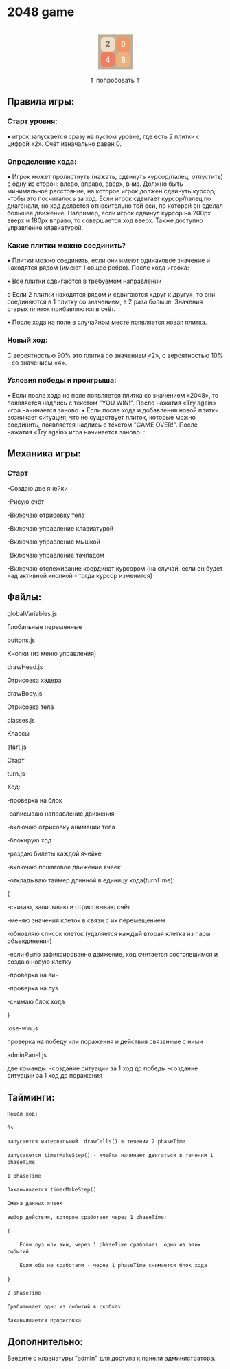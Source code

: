 # 2048 game


<!-- PROJECT LOGO -->
<br />
<div align="center">
  <a href="https://vadim-galimov.github.io/2048game/">
    <img src="readme-logo.jpg" alt="Logo" width="80" height="80">
  </a>
  
 <p  align="center"> &#8657; попробовать &#8657; </p>

</div>




<!-- ABOUT THE PROJECT -->


## Правила игры:

### Старт уровня:

• игрок запускается сразу на пустом уровне, где есть 2 плитки с
цифрой «2». Счёт изначально равен 0.


### Определение хода:

• Игрок может пролистнуть (нажать, сдвинуть курсор/палец,
отпустить) в одну из сторон: влево, вправо, вверх, вниз. Должно
быть минимальное расстояние, на которое игрок должен
сдвинуть курсор, чтобы это посчиталось за ход. Если игрок
сдвигает курсор/палец по диагонали, но ход делается
относительно той оси, по которой он сделал большее движение.
Например, если игрок сдвинул курсор на 200px вверх и 180px
вправо, то совершается ход вверх. Также доступно управление клавиатурой.


### Какие плитки можно соединить?

• Плитки можно соединить, если они имеют одинаковое значение
и находятся рядом (имеют 1 общее ребро).
После хода игрока:

• Все плитки сдвигаются в требуемом направлении

o Если 2 плитки находятся рядом и сдвигаются «друг к
другу», то они соединяются в 1 плитку со значением, в 2
раза больше. Значения старых плиток прибавляются в
счёт.

• После хода на поле в случайном месте появляется новая плитка.


### Новый ход:
С вероятностью 90% это плитка со значением «2», с
вероятностью 10% - со значением «4».

### Условия победы и проигрыша:
• Если после хода на поле появляется плитка со значением
«2048», то появляется надпись с текстом "YOU WIN!".
После нажатия «Try again» игра начинается заново.
• Если после хода и добавления новой плитки возникает ситуация,
что не существует плиток, которые можно соединить, 
появляется надпись с текстом "GAME OVER!". После
нажатия «Try again» игра начинается заново.
:

## Механика игры:

### Старт

-Создаю две ячейки

-Рисую счёт

-Включаю отрисовку тела

-Включаю управление клавиатурой

-Включаю управление мышкой

-Включаю управление тачпадом

-Включаю отслеживание координат курсором \(на случай, если он будет над активной кнопкой - тогда курсор изменится)



## Файлы:

globalVariables.js

Глобальные переменные

buttons.js

Кнопки (из меню управления)

drawHead.js

Отрисовка хэдера

drawBody.js

Отрисовка тела

classes.js

Классы

start.js

Старт

turn.js

Ход:

-проверка на блок

-записываю направление движения

-включаю отрисовку анимации тела

-блокирую ход

-раздаю билеты каждой ячейке

-включаю пошаговое движение ячеек

-откладываю таймер длинной в единицу хода(turnTime):

 {
 
 -считаю, записываю и отрисовываю счёт
 
 -меняю значения клеток в связи с их перемещением
 
 -обновляю список клеток (удаляется каждый вторая клетка из пары объекдинения)
 
 -если было зафиксированно движение, ход считается состоявшимся и создаю новую клетку
 
 -проверка на вин
 
 -проверка на луз
 
 -снимаю блок хода
 
 }


lose-win.js

проверка на победу или поражения и действия связанные с ними

adminPanel.js

две команды:
-создание ситуации за 1 ход до победы
-создание ситуации за 1 ход до поражения


## Тайминги:

	Пошёл ход:
  
	0s
  
	запусается интервальный  drawCells() в течении 2 phaseTime
	
	запусакется timerMakeStep() - ячейки начинают двигаться в течении 1 phaseTime

	1 phaseTime
	
	Заканчивается timerMakeStep()
	
	Смена данных ячеек
		
	выбор действия, которое сработает через 1 phaseTime:
	
	{
	
		Если луз или вин, через 1 phaseTime сработает  одно из этих событий
	
		Если оба не сработали - через 1 phaseTime снимается блок хода
	
	}

	2 phaseTime
	
	Срабатывает одно из событий в скобках
	
	Заканчивается прорисовка



## Дополнительно:

Введите с клавиатуры "admin" для доступа к панели администратора.



